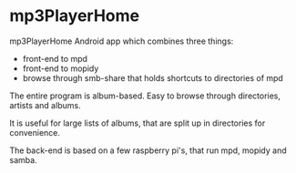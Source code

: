 # mp3PlayerHome
mp3PlayerHome
Android app which combines three things:
- front-end to mpd
- front-end to mopidy
- browse through smb-share that holds shortcuts to directories of mpd

The entire program is album-based.
Easy to browse through directories, artists and albums.

It is useful for large lists of albums, that are split up in directories for convenience.

The back-end is based on a few raspberry pi's, that run mpd, mopidy and samba.

